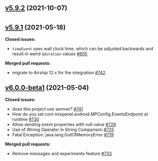 #

## [v5.9.2](https://github.com/cschinkmann/codescene_android/tree/v5.9.2) (2021-10-07)

#

## [v5.9.1](https://github.com/mixpanel/mixpanel-android/tree/v5.9.1) (2021-05-18)

**Closed issues:**

- `timeEvent` uses wall clock time, which can be adjusted backwards and result in weird `$duration` values [\#605](https://github.com/mixpanel/mixpanel-android/issues/605)

**Merged pull requests:**

- migrate to Airship 12.x for the integration [\#742](https://github.com/mixpanel/mixpanel-android/pull/742)

## [v6.0.0-beta1](https://github.com/mixpanel/mixpanel-android/tree/v6.0.0-beta1) (2021-05-04)

**Closed issues:**

- does this project use semver? [\#741](https://github.com/mixpanel/mixpanel-android/issues/741)
- How do you set com.mixpanel.android.MPConfig.EventsEndpoint at runtime [\#730](https://github.com/mixpanel/mixpanel-android/issues/730)
- Allow sending event properties with null value [\#726](https://github.com/mixpanel/mixpanel-android/issues/726)
- Use of Wrong Operator in String Comparison [\#725](https://github.com/mixpanel/mixpanel-android/issues/725)
- Fatal Exception: java.lang.OutOfMemoryError  [\#719](https://github.com/mixpanel/mixpanel-android/issues/719)

**Merged pull requests:**

- Remove messages and experiments feature [\#733](https://github.com/mixpanel/mixpanel-android/pull/733)





